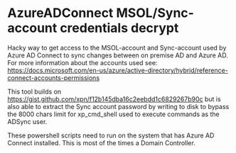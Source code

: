 # AzureADConnect MSOL/Sync-account credentials decrypt

Hacky way to get access to the MSOL-account and Sync-account used by Azure AD Connect to sync changes between on premise AD and Azure AD. For more information about the accounts used see: https://docs.microsoft.com/en-us/azure/active-directory/hybrid/reference-connect-accounts-permissions

This tool builds on https://gist.github.com/xpn/f12b145dba16c2eebdd1c6829267b90c but is also able to extract the Sync account password by writing to disk to bypass the 8000 chars limit for xp_cmd_shell used to execute commands as the ADSync user.

These powershell scripts need to run on the system that has Azure AD Connect installed. This is most of the times a Domain Controller.


